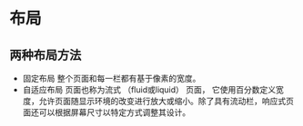 # 布局


## 两种布局方法

* 固定布局
  整个页面和每一栏都有基于像素的宽度。 
* 自适应布局
  页面也称为流式 （fluid或liquid） 页面， 它使用百分数定义宽度，允许页面随显示环境的改变进行放大或缩小。除了具有流动栏，响应式页面还可以根据屏幕尺寸以特定方式调整其设计。